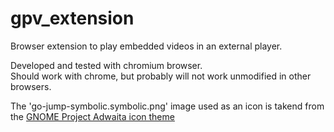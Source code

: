 # gpv_extension
Browser extension to play embedded videos in an external player.

Developed and tested with chromium browser.  
Should work with chrome, but probably will not work unmodified in other browsers.

The 'go-jump-symbolic.symbolic.png' image used as an icon is takend from the 
[GNOME Project Adwaita icon theme](https://github.com/GNOME/adwaita-icon-theme)
